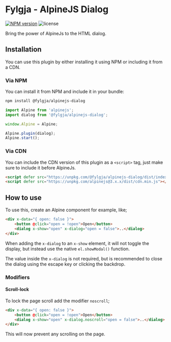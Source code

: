 # Fylgja - AlpineJS Dialog

[![NPM version](https://img.shields.io/npm/v/@fylgja/alpinejs-dialog?style=flat-square)](https://www.npmjs.org/package/@fylgja/alpinejs-dialog)
![license](https://img.shields.io/github/license/fylgja/alpinejs-dialog?color=%23234&style=flat-square)

Bring the power of AlpineJs to the HTML dialog.

## Installation

You can use this plugin by either installing it using NPM or including it from a CDN.

### Via NPM

You can install it from NPM and include it in your bundle:

```bash
npm install @fylgja/alpinejs-dialog
```

```js
import Alpine from 'alpinejs';
import dialog from '@fylgja/alpinejs-dialog';

window.Alpine = Alpine;

Alpine.plugin(dialog);
Alpine.start();
```

### Via CDN

You can include the CDN version of this plugin as a `<script>` tag,
just make sure to include it before AlpineJs.

```html
<script defer src="https://unpkg.com/@fylgja/alpinejs-dialog/dist/index.min.js"></script>
<script defer src="https://unpkg.com/alpinejs@3.x.x/dist/cdn.min.js"></script>
```

## How to use

To use this, create an Alpine component for example, like;

```html
<div x-data="{ open: false }">
    <button @click="open = !open">Open</button>
    <dialog x-show="open" x-dialog="open = false">..</dialog>
</div>
```

When adding the `x-dialog` to an `x-show` element,
it will not toggle the display,
but instead use the native `el.showModal()` function.

The value inside the `x-dialog` is not required,
but is recommended to close the dialog using the escape key or clicking the backdrop.

### Modifiers

#### Scroll-lock

To lock the page scroll add the modifier `noscroll`;

```html
<div x-data="{ open: false }">
    <button @click="open = !open">Open</button>
    <dialog x-show="open" x-dialog.noscroll="open = false">..</dialog>
</div>
```

This will now prevent any scrolling on the page.

